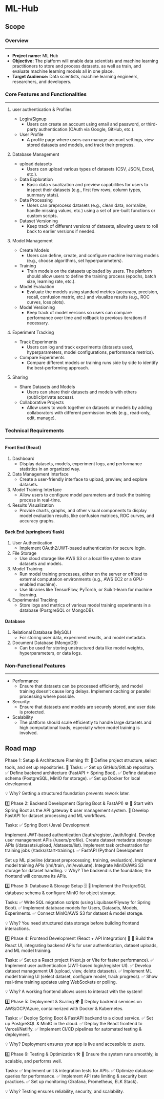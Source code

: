 # ML-Hub
## Scope
### Overview
---
* __Project name:__ ML Hub
* __Objective:__ The platform will enable data scientists and machine learning practitioners to store and process datasets. as well as train, and evaluate machine learning models all in one place.
* __Target Audience:__ Data scientists, machine learning engineers, researchers, and developers.
### Core Features and Functionalities
---
1. user authentication & Profiles
    * Login/Signup
      * Users can create an account using email and password, or third-party authentication (OAuth via Google, GitHub, etc.).
    * User Profile
      * A profile page where users can manage account settings, view stored datasets and models, and track their progress.
2. Database Management
    * upload datasets
      * Users can upload various types of datasets (CSV, JSON, Excel, etc.).
    * Data Exploration
      * Basic data visualization and preview capabilities for users to inspect their datasets (e.g., first few rows, column types, summary stats).
    * Data Processing
      * Users can preprocess datasets (e.g., clean data, normalize, handle missing values, etc.) using a set of pre-built functions or custom scripts.
    * Dataset Versioning
      * Keep track of different versions of datasets, allowing users to roll back to earlier versions if needed.
3. Model Management
    * Create Models
      * Users can define, create, and configure machine learning models (e.g., choose algorithms, set hyperparameters).
    * Training
      * Train models on the datasets uploaded by users. The platform should allow users to define the training process (epochs, batch size, learning rate, etc.).
    * Model Evaluation
      * Evaluate the models using standard metrics (accuracy, precision, recall, confusion matrix, etc.) and visualize results (e.g., ROC curves, loss plots).
    * Model Versioning
      * Keep track of model versions so users can compare performance over time and rollback to previous iterations if necessary.
   
4. Experiment Tracking
    * Track Experiments
      * Users can log and track experiments (datasets used, hyperparameters, model configurations, performance metrics).
    * Compare Experiments
      * Compare different models or training runs side by side to identify the best-performing approach.
5. Sharing
    * Share Datasets and Models
      * Users can share their datasets and models with others (public/private access).
    * Collaborative Projects
      * Allow users to work together on datasets or models by adding collaborators with different permission levels (e.g., read-only, edit, manage).

### Technical Requirements
---
#### Front End (React)
1. Dashboard
    * Display datasets, models, experiment logs, and performance statistics in an organized way.
2. Data Management Interface
    * Create a user-friendly interface to upload, preview, and explore datasets.
3. Model Training Interface
    * Allow users to configure model parameters and track the training process in real-time.
4. Results Visualization
    * Provide charts, graphs, and other visual components to display model evaluation results, like confusion matrices, ROC curves, and accuracy graphs.
#### Back End (springboot/ flask)
1. User Authentication
    * Implement OAuth2/JWT-based authentication for secure login.
2. File Storage
    * Use cloud storage like AWS S3 or a local file system to store datasets and models.
3. Model Training
    * Run model training processes, either on the server or offload to external computation environments (e.g., AWS EC2 or a GPU-enabled machine).
    * Use libraries like TensorFlow, PyTorch, or Scikit-learn for machine learning.
4. Experimental Tracking
    * Store logs and metrics of various model training experiments in a database (PostgreSQL or MongoDB).
#### Database
1. Relational Database (MySQL)
    * For storing user data, experiment results, and model metadata.
2. Document Database (MongoDB)
    * Can be used for storing unstructured data like model weights, hyperparameters, or data logs.

### Non-Functional Features
---
* Performance
  * Ensure that datasets can be processed efficiently, and model training doesn’t cause long delays. Implement caching or parallel processing where possible.
* Security:
  * Ensure that datasets and models are securely stored, and user data is protected.
* Scalability
  * The platform should scale efficiently to handle large datasets and high computational loads, especially when model training is involved.


## Road map 
Phase 1: Setup & Architecture Planning 🏗️
🔹 Define project structure, select tools, and set up repositories.
🔹 Tasks:
✅ Set up GitHub/GitLab repository.
✅ Define backend architecture (FastAPI + Spring Boot).
✅ Define database schema (PostgreSQL, MinIO for storage).
✅ Set up Docker for local development.

💡 Why?
Getting a structured foundation prevents rework later.

2️⃣ Phase 2: Backend Development (Spring Boot & FastAPI) ⚙️
🔹 Start with Spring Boot as the API gateway & user management system.
🔹 Develop FastAPI for dataset processing and ML workflows.

Tasks:
✅ Spring Boot (Java) Development

Implement JWT-based authentication (/auth/register, /auth/login).
Develop user management APIs (/users/profile).
Create dataset metadata storage APIs (/datasets/upload, /datasets/list).
Implement task orchestration for training jobs (/tasks/start-training).
✅ FastAPI (Python) Development

Set up ML pipeline (dataset preprocessing, training, evaluation).
Implement model training APIs (/ml/train, /ml/evaluate).
Integrate MinIO/AWS S3 storage for dataset handling.
💡 Why?
The backend is the foundation; the frontend will consume its APIs.

3️⃣ Phase 3: Database & Storage Setup 🗄️
🔹 Implement the PostgreSQL database schema & configure MinIO for object storage.

Tasks:
✅ Write SQL migration scripts (using Liquibase/Flyway for Spring Boot).
✅ Implement database models for Users, Datasets, Models, Experiments.
✅ Connect MinIO/AWS S3 for dataset & model storage.

💡 Why?
You need structured data storage before building frontend interactions.

4️⃣ Phase 4: Frontend Development (React + API Integration) 🎨
🔹 Build the React UI, integrating backend APIs for user authentication, dataset uploads, and ML model training.

Tasks:
✅ Set up a React project (Next.js or Vite for faster performance).
✅ Implement user authentication (JWT-based login/register UI).
✅ Develop dataset management UI (upload, view, delete datasets).
✅ Implement ML model training UI (select dataset, configure model, track progress).
✅ Show real-time training updates using WebSockets or polling.

💡 Why?
A working frontend allows users to interact with the system!

5️⃣ Phase 5: Deployment & Scaling 🌍
🔹 Deploy backend services on AWS/GCP/Azure, containerized with Docker & Kubernetes.

Tasks:
✅ Deploy Spring Boot & FastAPI backend to a cloud service.
✅ Set up PostgreSQL & MinIO in the cloud.
✅ Deploy the React frontend to Vercel/Netlify.
✅ Implement CI/CD pipelines for automated testing & deployment.

💡 Why?
Deployment ensures your app is live and accessible to users.

6️⃣ Phase 6: Testing & Optimization 🛠️
🔹 Ensure the system runs smoothly, is scalable, and performs well.

Tasks:
✅ Implement unit & integration tests for APIs.
✅ Optimize database queries for performance.
✅ Implement API rate limiting & security best practices.
✅ Set up monitoring (Grafana, Prometheus, ELK Stack).

💡 Why?
Testing ensures reliability, security, and scalability.
